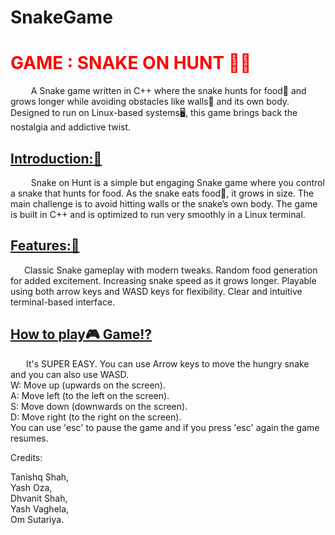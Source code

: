 # SnakeGame

<H1 style="color:red">GAME : SNAKE ON HUNT 🐍🐍 </H1>

<P>&ensp; &ensp; &ensp; A Snake game written in C++ where the snake hunts for food🍊 and grows longer while avoiding obstacles like walls🧱 and its own body. Designed to run on Linux-based systems🖥️, this game brings back the nostalgia and addictive twist.</P>

<h2><b><u>Introduction:🚀</u></b></h2>

&ensp; &ensp; &ensp; Snake on Hunt is a simple but engaging Snake game where you control a snake that hunts for food. As the snake eats food🍉, it grows in size. The main challenge is to avoid hitting walls or the snake’s own body. The game is built in C++ and is optimized to run very smoothly in a Linux terminal.

<u><b><h2>Features:🎯</h2></b></u>

&ensp; &ensp; Classic Snake gameplay with modern tweaks.
Random food generation for added excitement.
Increasing snake speed as it grows longer.
Playable using both arrow keys and WASD keys for flexibility.
Clear and intuitive terminal-based interface.

<u><b><h2>How to play🎮 Game⁉️</h2></b></u>

&ensp; &ensp;&ensp;It's SUPER EASY.
You can use Arrow keys to move the hungry snake and you can also use WASD.
<br>
	W: Move up (upwards on the screen).
 <br>
	A: Move left (to the left on the screen).
 <br>
	S: Move down (downwards on the screen).
 <br>
	D: Move right (to the right on the screen).
 <br>
You can use 'esc' to pause the game and if you press 'esc' again the game resumes.

Credits:

Tanishq Shah, <br>
Yash Oza, <br>
Dhvanit Shah, <br>
Yash Vaghela, <br>
Om Sutariya.
